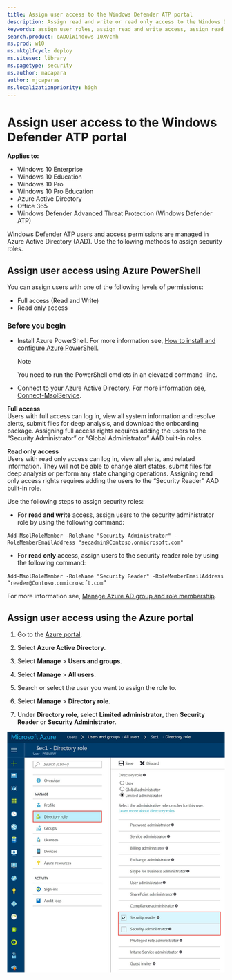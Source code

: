```yaml
---
title: Assign user access to the Windows Defender ATP portal
description: Assign read and write or read only access to the Windows Defender Advanced Threat Protection portal.
keywords: assign user roles, assign read and write access, assign read only access, user, user roles, roles
search.product: eADQiWindows 10XVcnh
ms.prod: w10
ms.mktglfcycl: deploy
ms.sitesec: library
ms.pagetype: security
ms.author: macapara
author: mjcaparas
ms.localizationpriority: high
---
```


# Assign user access to the Windows Defender ATP portal
**Applies to:**

- Windows 10 Enterprise
- Windows 10 Education
- Windows 10 Pro
- Windows 10 Pro Education
- Azure Active Directory
- Office 365
- Windows Defender Advanced Threat Protection (Windows Defender ATP)

Windows Defender ATP users and access permissions are managed in Azure Active Directory (AAD). Use the following methods to assign security roles.

## Assign user access using Azure PowerShell
You can assign users with one of the following levels of permissions:
- Full access (Read and Write)
- Read only access

### Before you begin
- Install Azure PowerShell. For more information see, [How to install and configure Azure PowerShell](https://azure.microsoft.com/documentation/articles/powershell-install-configure/).<br>

    > [!NOTE]
    > You need to run the PowerShell cmdlets in an elevated command-line.

- Connect to your Azure Active Directory. For more information see, [Connect-MsolService](https://msdn.microsoft.com/library/dn194123.aspx).



**Full access** <br>
Users with full access can log in, view all system information and resolve alerts, submit files for deep analysis, and download the onboarding package.
Assigning full access rights requires adding the users to the “Security Administrator” or “Global Administrator” AAD built-in roles.

**Read only access** <br>
Users with read only access can log in, view all alerts, and related information.
They will not be able to change alert states, submit files for deep analysis or perform any state changing operations.
Assigning read only access rights requires adding the users to the “Security Reader” AAD built-in role.

Use the following steps to assign security roles:

- For **read and write** access, assign users to the security administrator role by using the following command:
```text
Add-MsolRoleMember -RoleName "Security Administrator" -RoleMemberEmailAddress "secadmin@Contoso.onmicrosoft.com"
```
- For **read only** access, assign users to the security reader role by using the following command:
```text
Add-MsolRoleMember -RoleName "Security Reader" -RoleMemberEmailAddress “reader@Contoso.onmicrosoft.com”
```

For more information see, [Manage Azure AD group and role membership](https://technet.microsoft.com/library/321d532e-407d-4e29-a00a-8afbe23008dd#BKMK_ManageGroups).

## Assign user access using the Azure portal

1.	Go to the [Azure portal](https://portal.azure.com).

2.	Select **Azure Active Directory**.

3.  Select **Manage** > **Users and groups**.

4.  Select **Manage** > **All users**.

5.	Search or select the user you want to assign the role to.

6.	Select **Manage** > **Directory role**.

7.	Under **Directory role**, select **Limited administrator**, then **Security Reader** or **Security Administrator**.

![Image of Microsoft Azure portal](images/atp-azure-ui-user-access.png)
